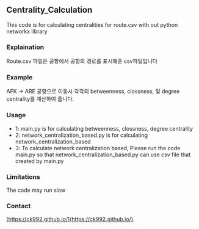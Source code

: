 ## Centrality_Calculation
This code is for calculating centralities for route.csv with out python networkx library

### Explaination
Route.csv 파일은 공항에서 공항의 경로를 표시해준 csv파일입니다

### Example
AFK -> ARE 공항으로 이동시 각각의 betweenness, clossness, 및 degree centrality를 계산하여 줍니다.

### Usage
* 1: main.py is for calculating betweenness, clossness, degree centrality
* 2: network_centralization_based.py is for calculating network_centralization_based
* 3: To calculate network centralization based, Please run the code main.py so that network_centralization_based.py can use csv file that created by main.py

### Limitations
The code may run slow

### Contact
[https://ck992.github.io/](https://ck992.github.io/).
